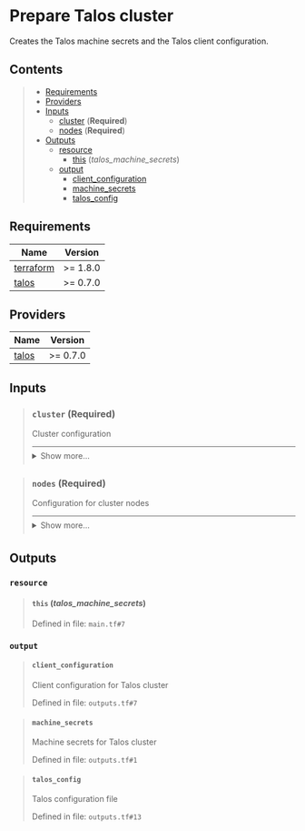 # Prepare Talos cluster

Creates the Talos machine secrets and the Talos client configuration.
## Contents

<blockquote>

- [Requirements](#requirements)
- [Providers](#providers)
- [Inputs](#inputs)
  - [cluster](#cluster-required) (**Required**)
  - [nodes](#nodes-required) (**Required**)
- [Outputs](#outputs)
  - [resource](#resource)
    - [this](#this-talos_machine_secrets) (*talos_machine_secrets*)
  - [output](#output)
    - [client_configuration](#client_configuration)
    - [machine_secrets](#machine_secrets)
    - [talos_config](#talos_config)</blockquote>

## Requirements

| Name | Version |
|------|---------|
| <a name="requirement_terraform"></a> [terraform](#requirement\_terraform) | >= 1.8.0 |
| <a name="requirement_talos"></a> [talos](#requirement\_talos) | >= 0.7.0 |
## Providers

| Name | Version |
|------|---------|
| <a name="provider_talos"></a> [talos](#provider\_talos) | >= 0.7.0 |

## Inputs
<blockquote>

### `cluster` (**Required**)
Cluster configuration

<details style="border-top-color: inherit; border-top-width: 0.1em; border-top-style: solid; padding-top: 0.5em; padding-bottom: 0.5em;">
  <summary>Show more...</summary>

  **Type**:
  ```hcl
    object({
    name          = string
    talos_version = string
  })
  ```
  Defined in file: `variables.tf#1`

</details>
</blockquote>
<blockquote>

### `nodes` (**Required**)
Configuration for cluster nodes

<details style="border-top-color: inherit; border-top-width: 0.1em; border-top-style: solid; padding-top: 0.5em; padding-bottom: 0.5em;">
  <summary>Show more...</summary>

  **Type**:
  ```hcl
    list(object({
    machine_type = string
    ip           = string
  }))
  ```
  Defined in file: `variables.tf#9`

</details>
</blockquote>

## Outputs
### `resource`
<blockquote>

#### `this` (_talos_machine_secrets_)
Defined in file: `main.tf#7`
</blockquote>

### `output`
<blockquote>

#### `client_configuration`
Client configuration for Talos cluster

Defined in file: `outputs.tf#7`
</blockquote>
<blockquote>

#### `machine_secrets`
Machine secrets for Talos cluster

Defined in file: `outputs.tf#1`
</blockquote>
<blockquote>

#### `talos_config`
Talos configuration file

Defined in file: `outputs.tf#13`
</blockquote>